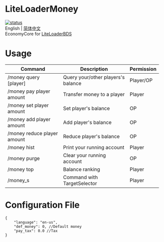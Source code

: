 # LiteLoaderMoney
[![status](https://img.shields.io/github/actions/workflow/status/LiteLDev/LLMoney/build-cmake.yml?style=for-the-badge)]("https://github.com/LiteLDev/LLMoney/actions")  
English | [简体中文](README_zh-cn.md)  
EconomyCore for [LiteLoaderBDS](https://github.com/LiteLDev/LiteLoaderBDS)

# Usage

| Command                     | Description                        | Permission |
|-----------------------------|------------------------------------|------------|
| /money query [player]       | Query your/other players's balance | Player/OP  |
| /money pay player amount    | Transfer money to a player         | Player     |
| /money set player amount    | Set player's balance               | OP         |
| /money add player amount    | Add player's balance               | OP         |
| /money reduce player amount | Reduce player's balance            | OP         |
| /money hist                 | Print your running account         | Player     |
| /money purge                | Clear your running account         | OP         |
| /money top                  | Balance ranking                    | Player     |
| /money_s                    | Command with TargetSelector        | Player     |

# Configuration File

```jsonc
{
    "language": "en-us",
    "def_money": 0, //Default money
    "pay_tax": 0.0 //Tax
}
```
